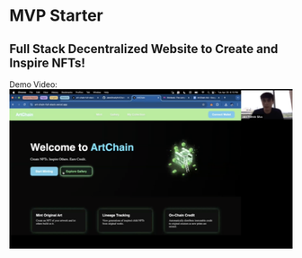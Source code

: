 # MVP Starter
## Full Stack Decentralized Website to Create and Inspire NFTs!
Demo Video:
<a href="https://drive.google.com/file/d/1E4eHqekgV5dmhkdGw4Ums60Iw4rPQR0j/view?usp=drive_link">
  <img src="ArtChainDemoSS.png" alt="Watch the demo" width="600"/>
</a>
